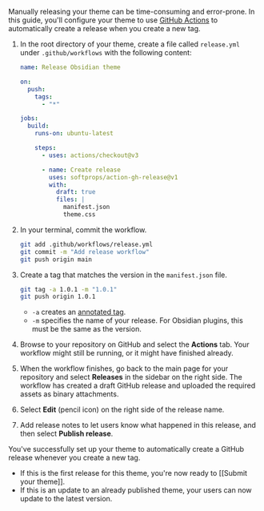 Manually releasing your theme can be time-consuming and error-prone. In this guide, you'll configure your theme to use [GitHub Actions](https://github.com/features/actions) to automatically create a release when you create a new tag.

1. In the root directory of your theme, create a file called `release.yml` under `.github/workflows` with the following content:

   ```yml
   name: Release Obsidian theme

   on:
     push:
       tags:
         - "*"

   jobs:
     build:
       runs-on: ubuntu-latest

       steps:
         - uses: actions/checkout@v3

         - name: Create release
           uses: softprops/action-gh-release@v1
           with:
             draft: true
             files: |
               manifest.json
               theme.css
   ```

2. In your terminal, commit the workflow.

   ```bash
   git add .github/workflows/release.yml
   git commit -m "Add release workflow"
   git push origin main
   ```

3. Create a tag that matches the version in the `manifest.json` file.

   ```bash
   git tag -a 1.0.1 -m "1.0.1"
   git push origin 1.0.1
   ```

   - `-a` creates an [annotated tag](https://git-scm.com/book/en/v2/Git-Basics-Tagging#_creating_tags).
   - `-m` specifies the name of your release. For Obsidian plugins, this must be the same as the version.

4. Browse to your repository on GitHub and select the **Actions** tab. Your workflow might still be running, or it might have finished already.

5. When the workflow finishes, go back to the main page for your repository and select **Releases** in the sidebar on the right side. The workflow has created a draft GitHub release and uploaded the required assets as binary attachments.

6. Select **Edit** (pencil icon) on the right side of the release name.

7. Add release notes to let users know what happened in this release, and then select **Publish release**.

You've successfully set up your theme to automatically create a GitHub release whenever you create a new tag.

- If this is the first release for this theme, you're now ready to [[Submit your theme]].
- If this is an update to an already published theme, your users can now update to the latest version.
